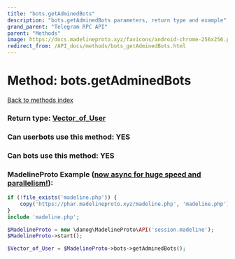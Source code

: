 ```yaml
---
title: "bots.getAdminedBots"
description: "bots.getAdminedBots parameters, return type and example"
grand_parent: "Telegram RPC API"
parent: "Methods"
image: https://docs.madelineproto.xyz/favicons/android-chrome-256x256.png
redirect_from: /API_docs/methods/bots_getAdminedBots.html
---
```

# Method: bots.getAdminedBots
[Back to methods index](index.html)





### Return type: [Vector\_of\_User](/API_docs/types/User.html)

### Can userbots use this method: **YES**

### Can bots use this method: **YES**


### MadelineProto Example ([now async for huge speed and parallelism!](https://docs.madelineproto.xyz/docs/ASYNC.html)):


```php
if (!file_exists('madeline.php')) {
    copy('https://phar.madelineproto.xyz/madeline.php', 'madeline.php');
}
include 'madeline.php';

$MadelineProto = new \danog\MadelineProto\API('session.madeline');
$MadelineProto->start();

$Vector_of_User = $MadelineProto->bots->getAdminedBots();
```

